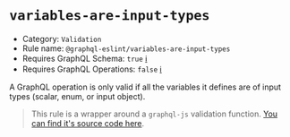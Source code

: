 # `variables-are-input-types`

- Category: `Validation`
- Rule name: `@graphql-eslint/variables-are-input-types`
- Requires GraphQL Schema: `true` [ℹ️](../../README.md#extended-linting-rules-with-graphql-schema)
- Requires GraphQL Operations: `false` [ℹ️](../../README.md#extended-linting-rules-with-siblings-operations)

A GraphQL operation is only valid if all the variables it defines are of input types (scalar, enum, or input object).

> This rule is a wrapper around a `graphql-js` validation function. [You can find it's source code here](https://github.com/graphql/graphql-js/blob/master/src/validation/rules/VariablesAreInputTypesRule.js).